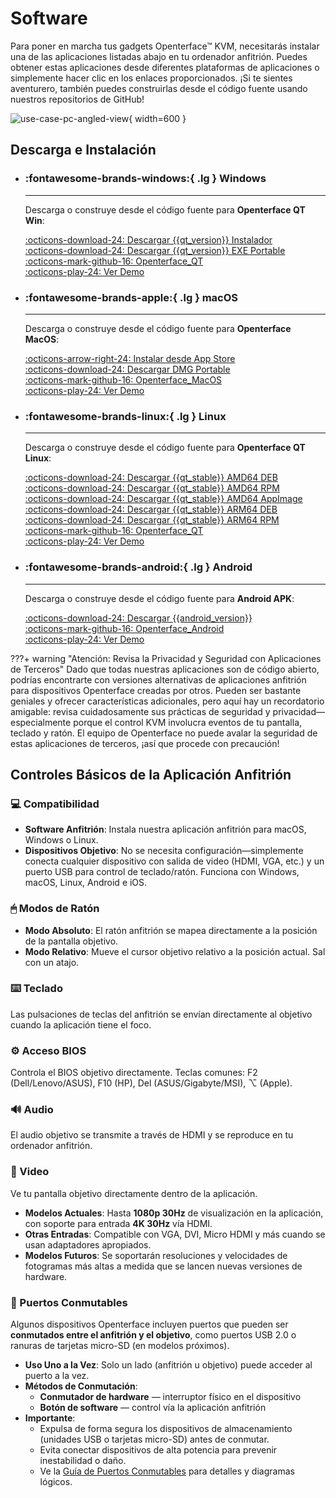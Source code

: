 # Software

Para poner en marcha tus gadgets Openterface™ KVM, necesitarás instalar una de las aplicaciones listadas abajo en tu ordenador anfitrión. Puedes obtener estas aplicaciones desde diferentes plataformas de aplicaciones o simplemente hacer clic en los enlaces proporcionados. ¡Si te sientes aventurero, también puedes construirlas desde el código fuente usando nuestros repositorios de GitHub!

![use-case-pc-angled-view](https://assets.openterface.com/images/product/use-case-pc-angled-view.webp){ width=600 }

## Descarga e Instalación

<div class="grid cards" markdown>

-   ### :fontawesome-brands-windows:{ .lg } **Windows**

    ***

    Descarga o construye desde el código fuente para **Openterface QT Win**:

    [:octicons-download-24: Descargar {{qt_version}} Instalador](https://github.com/TechxArtisanStudio/Openterface_QT/releases/download/{{qt_version}}/openterfaceQT.windows.amd64.installer.exe) <br>
    [:octicons-download-24: Descargar {{qt_version}} EXE Portable](https://github.com/TechxArtisanStudio/Openterface_QT/releases/download/{{qt_version}}/openterfaceQT-portable.exe) <br>
    [:octicons-mark-github-16: Openterface_QT](https://github.com/TechxArtisanStudio/Openterface_QT) <br>
    [:octicons-play-24: Ver Demo](https://youtu.be/ERzpGtRvP2o?si=e9k402f0nxsD8o2j)

-   ### :fontawesome-brands-apple:{ .lg } **macOS**

    ***

    Descarga o construye desde el código fuente para **Openterface MacOS**:

    [:octicons-arrow-right-24: Instalar desde App Store](/appstore) <br>
    [:octicons-download-24: Descargar DMG Portable](macos/dmg-installation.md) <br>
    [:octicons-mark-github-16: Openterface_MacOS](https://github.com/TechxArtisanStudio/Openterface_MacOS) <br>
    [:octicons-play-24: Ver Demo](https://youtu.be/m7OpUem0zqY?si=tclfl0Jl77tmE6_e)

-   ### :fontawesome-brands-linux:{ .lg } **Linux**

    ***

    Descarga o construye desde el código fuente para **Openterface QT Linux**:

    [:octicons-download-24: Descargar {{qt_stable}} AMD64 DEB](https://github.com/TechxArtisanStudio/Openterface_QT/releases/download/{{qt_stable}}/openterfaceQT.linux.amd64.deb) <br>
    [:octicons-download-24: Descargar {{qt_stable}} AMD64 RPM](https://github.com/TechxArtisanStudio/Openterface_QT/releases/download/{{qt_stable}}/openterfaceQT.linux.amd64.rpm) <br>
    [:octicons-download-24: Descargar {{qt_stable}} AMD64 AppImage](https://github.com/TechxArtisanStudio/Openterface_QT/releases/download/{{qt_stable}}/openterfaceQT.linux.amd64.AppImage) <br>
    [:octicons-download-24: Descargar {{qt_stable}} ARM64 DEB](https://github.com/TechxArtisanStudio/Openterface_QT/releases/download/{{qt_stable}}/openterfaceQT.linux.arm64.deb) <br>
    [:octicons-download-24: Descargar {{qt_stable}} ARM64 RPM](https://github.com/TechxArtisanStudio/Openterface_QT/releases/download/{{qt_stable}}/openterfaceQT.linux.arm64.rpm) <br>
    [:octicons-mark-github-16: Openterface_QT](https://github.com/TechxArtisanStudio/Openterface_QT) <br>
    [:octicons-play-24: Ver Demo](https://youtu.be/_ScpI6TC0Pk?si=FSg7A2zmST8QbFec)

-   ### :fontawesome-brands-android:{ .lg } **Android**

    ***

    Descarga o construye desde el código fuente para **Android APK**:

    [:octicons-download-24: Descargar {{android_version}}](https://github.com/TechxArtisanStudio/Openterface_Android/releases/download/{{android_version}}/OpenterfaceAndroid-release.apk) <br>
    [:octicons-mark-github-16: Openterface_Android](https://github.com/TechxArtisanStudio/Openterface_Android) <br>
    [:octicons-play-24: Ver Demo](https://x.com/TechxArtisan/status/1825460088922071398)

</div>

???+ warning "Atención: Revisa la Privacidad y Seguridad con Aplicaciones de Terceros"
Dado que todas nuestras aplicaciones son de código abierto, podrías encontrarte con versiones alternativas de aplicaciones anfitrión para dispositivos Openterface creadas por otros. Pueden ser bastante geniales y ofrecer características adicionales, pero aquí hay un recordatorio amigable: revisa cuidadosamente sus prácticas de seguridad y privacidad—especialmente porque el control KVM involucra eventos de tu pantalla, teclado y ratón. El equipo de Openterface no puede avalar la seguridad de estas aplicaciones de terceros, ¡así que procede con precaución!

## Controles Básicos de la Aplicación Anfitrión

### 💻 Compatibilidad

-   **Software Anfitrión**: Instala nuestra aplicación anfitrión para macOS, Windows o Linux.
-   **Dispositivos Objetivo**: No se necesita configuración—simplemente conecta cualquier dispositivo con salida de video (HDMI, VGA, etc.) y un puerto USB para control de teclado/ratón. Funciona con Windows, macOS, Linux, Android e iOS.

### 🖱 Modos de Ratón

-   **Modo Absoluto**: El ratón anfitrión se mapea directamente a la posición de la pantalla objetivo.
-   **Modo Relativo**: Mueve el cursor objetivo relativo a la posición actual. Sal con un atajo.

### ⌨️ Teclado

Las pulsaciones de teclas del anfitrión se envían directamente al objetivo cuando la aplicación tiene el foco.

### ⚙️ Acceso BIOS

Controla el BIOS objetivo directamente.
Teclas comunes: F2 (Dell/Lenovo/ASUS), F10 (HP), Del (ASUS/Gigabyte/MSI), ⌥ (Apple).

### 🔊 Audio

El audio objetivo se transmite a través de HDMI y se reproduce en tu ordenador anfitrión.

### 🎥 Video

Ve tu pantalla objetivo directamente dentro de la aplicación.

-   **Modelos Actuales**: Hasta **1080p 30Hz** de visualización en la aplicación, con soporte para entrada **4K 30Hz** vía HDMI.
-   **Otras Entradas**: Compatible con VGA, DVI, Micro HDMI y más cuando se usan adaptadores apropiados.
-   **Modelos Futuros**: Se soportarán resoluciones y velocidades de fotogramas más altas a medida que se lancen nuevas versiones de hardware.

### 🔄 Puertos Conmutables

Algunos dispositivos Openterface incluyen puertos que pueden ser **conmutados entre el anfitrión y el objetivo**, como puertos USB 2.0 o ranuras de tarjetas micro-SD (en modelos próximos).

-   **Uso Uno a la Vez**: Solo un lado (anfitrión u objetivo) puede acceder al puerto a la vez.
-   **Métodos de Conmutación**:
    -   **Conmutador de hardware** — interruptor físico en el dispositivo
    -   **Botón de software** — control vía la aplicación anfitrión
-   **Importante**:
    -   Expulsa de forma segura los dispositivos de almacenamiento (unidades USB o tarjetas micro-SD) antes de conmutar.
    -   Evita conectar dispositivos de alta potencia para prevenir inestabilidad o daño.
    -   Ve la [Guía de Puertos Conmutables](/usb-switch) para detalles y diagramas lógicos.
